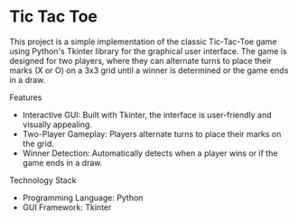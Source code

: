 # Tic Tac Toe

This project is a simple implementation of the classic Tic-Tac-Toe game using Python's Tkinter library for the graphical user interface. The game is designed for two players, where they can alternate turns to place their marks (X or O) on a 3x3 grid until a winner is determined or the game ends in a draw.

Features
* Interactive GUI: Built with Tkinter, the interface is user-friendly and visually appealing.
* Two-Player Gameplay: Players alternate turns to place their marks on the grid.
* Winner Detection: Automatically detects when a player wins or if the game ends in a draw.

Technology Stack
* Programming Language: Python
* GUI Framework: Tkinter
